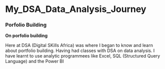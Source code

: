 # My_DSA_Data_Analysis_Journey

### Porfolio Building
**On porfolio building**

Here at DSA (Digital SKills Africa) was where I began to know and learn about portfolio building. Having had classes with DSA on data analysis. I have learnt to use analytic programmees like Excel, SQL (Structured Query Language) and the Power BI
